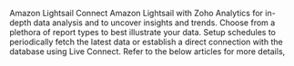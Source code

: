 Amazon Lightsail
Connect Amazon Lightsail with Zoho Analytics for in-depth data analysis and to uncover insights and trends. Choose from a plethora of report types to best illustrate your data. Setup schedules to periodically fetch the latest data or establish a direct connection with the database using Live Connect.
Refer to the below articles for more details,